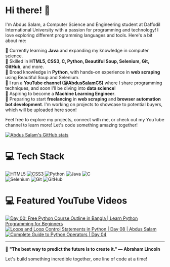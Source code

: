 # Hi there! 👋

I'm Abdus Salam, a Computer Science and Engineering student at Daffodil International University with a passion for programming and technology! I love exploring different programming languages and tools. Here's a bit about me:

🌱 Currently learning **Java** and expanding my knowledge in computer science.<br/>
🔧 Skilled in **HTML5, CSS3, C, Python, Beautiful Soup, Selenium, Git, GitHub**, and more.<br/>
🤖 Broad knowledge in **Python**, with hands-on experience in **web scraping** using Beautiful Soup and Selenium.<br/>
🎥 I run a **YouTube channel ([@AbdusSalamCS](https://www.youtube.com/@AbdusSalamCS))** where I share programming techniques, and soon I'll be diving into **data science**!<br/>
🚀 Aspiring to become a **Machine Learning Engineer**.<br/>
💼 Preparing to start **freelancing** in **web scraping** and **browser automation bot development**. I'm working on projects to showcase to potential buyers, which will be uploaded here soon!<br/>

Feel free to explore my projects, connect with me, or check out my YouTube channel to learn more! Let's code something amazing together!

[![Abdus Salam's GitHub stats](https://github-readme-stats.vercel.app/api?username=github-salam&show_icons=true&theme=radical)](https://github.com/github-salam)

# 💻 Tech Stack
<!-- Badges from https://github.com/Ileriayo/markdown-badges -->
![HTML5](https://img.shields.io/badge/html5-%23E34F26.svg?style=for-the-badge&logo=html5&logoColor=white)
![CSS3](https://img.shields.io/badge/css3-%231572B6.svg?style=for-the-badge&logo=css3&logoColor=white)
![Python](https://img.shields.io/badge/python-3670A0?style=for-the-badge&logo=python&logoColor=ffdd54)
![Java](https://img.shields.io/badge/java-%23ED8B00.svg?style=for-the-badge&logo=openjdk&logoColor=white)
![C](https://img.shields.io/badge/c-%2300599C.svg?style=for-the-badge&logo=c&logoColor=white)<br/>
![Selenium](https://img.shields.io/badge/-selenium-%43B02A?style=for-the-badge&logo=selenium&logoColor=white)
![Git](https://img.shields.io/badge/git-%23F05033.svg?style=for-the-badge&logo=git&logoColor=white)
![GitHub](https://img.shields.io/badge/github-%23121011.svg?style=for-the-badge&logo=github&logoColor=white)

# 💻 Featured YouTube Videos

<!-- BEGIN YOUTUBE-CARDS -->

[![Day 00: Free Python Course Outline in Bangla | Learn Python Programming for Beginners](https://ytcards.demolab.com/?id=lzVqjL29u70&title=Day+00:+Free+Python+Course+Outline+in+Bangla+|+Learn+Python+Programming+for+Beginners&lang=en&timestamp=1719943200&background_color=%230d1117&title_color=%23ffffff&stats_color=%23dedede&max_title_lines=1&width=250&border_radius=5&duration=1461)](https://youtu.be/lzVqjL29u70?si=6QKcCWoYoVQjNBOv)
[![Loops and Loop Control Statements in Python | Day 08 | Abdus Salam](https://ytcards.demolab.com/?id=97jeuXPrjAI&title=Loops+and+Loop+Control+Statements+in+Python+|+Day+08+|+Abdus+Salam&lang=en&timestamp=1638183600&background_color=%230d1117&title_color=%23ffffff&stats_color=%23dedede&max_title_lines=1&width=250&border_radius=5&duration=5103 "Loops and Loop Control Statements in Python | Day 08 | Abdus Salam")](https://youtu.be/97jeuXPrjAI?si=8Jp7eK_oLmlDPtC1)
[![Complete Guide to Python Operators | Day 04](https://ytcards.demolab.com/?id=5CWnx4_i4S0&title=Complete+Guide+to+Python+Operators+|+Day+04&lang=en&timestamp=1722362400&background_color=%230d1117&title_color=%23ffffff&stats_color=%23dedede&max_title_lines=1&width=250&border_radius=5&duration=4758 "Complete Guide to Python Operators | Day 04")](https://youtu.be/5CWnx4_i4S0?si=avT0OqPbbLJNxhtw)

<!-- END YOUTUBE-CARDS -->

---

🌟 **"The best way to predict the future is to create it." — Abraham Lincoln**

Let's build something incredible together, one line of code at a time!

